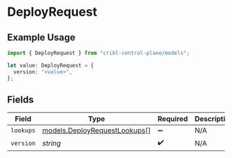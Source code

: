 # DeployRequest

## Example Usage

```typescript
import { DeployRequest } from "cribl-control-plane/models";

let value: DeployRequest = {
  version: "<value>",
};
```

## Fields

| Field                                                              | Type                                                               | Required                                                           | Description                                                        |
| ------------------------------------------------------------------ | ------------------------------------------------------------------ | ------------------------------------------------------------------ | ------------------------------------------------------------------ |
| `lookups`                                                          | [models.DeployRequestLookups](../models/deployrequestlookups.md)[] | :heavy_minus_sign:                                                 | N/A                                                                |
| `version`                                                          | *string*                                                           | :heavy_check_mark:                                                 | N/A                                                                |